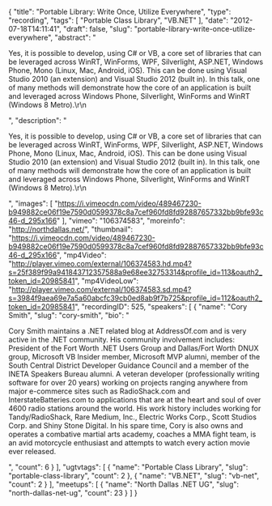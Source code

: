 {
  "title": "Portable Library: Write Once, Utilize Everywhere",
  "type": "recording",
  "tags": [
    "Portable Class Library",
    "VB.NET"
  ],
  "date": "2012-07-18T14:11:41",
  "draft": false,
  "slug": "portable-library-write-once-utilize-everywhere",
  "abstract": "<p>Yes, it is possible to develop, using C# or VB, a core set of libraries that can be leveraged across WinRT, WinForms, WPF, Silverlight, ASP.NET, Windows Phone, Mono (Linux, Mac, Android, iOS). This can be done using Visual Studio 2010 (an extension) and Visual Studio 2012 (built in). In this talk, one of many methods will demonstrate how the core of an application is built and leveraged across Windows Phone, Silverlight, WinForms and WinRT (Windows 8 Metro).\r\n</p>",
  "description": "<p>Yes, it is possible to develop, using C# or VB, a core set of libraries that can be leveraged across WinRT, WinForms, WPF, Silverlight, ASP.NET, Windows Phone, Mono (Linux, Mac, Android, iOS). This can be done using Visual Studio 2010 (an extension) and Visual Studio 2012 (built in). In this talk, one of many methods will demonstrate how the core of an application is built and leveraged across Windows Phone, Silverlight, WinForms and WinRT (Windows 8 Metro).\r\n</p>",
  "images": [
    "https://i.vimeocdn.com/video/489467230-b949882ce06f19e7590d0599378c8a7cef960fd8fd92887657332bb9bfe93c46-d_295x166"
  ],
  "vimeo": "106374583",
  "moreinfo": "http://northdallas.net/",
  "thumbnail": "https://i.vimeocdn.com/video/489467230-b949882ce06f19e7590d0599378c8a7cef960fd8fd92887657332bb9bfe93c46-d_295x166",
  "mp4Video": "http://player.vimeo.com/external/106374583.hd.mp4?s=25f389f99a941843712357588a9e68ee32753314&profile_id=113&oauth2_token_id=20985841",
  "mp4VideoLow": "http://player.vimeo.com/external/106374583.sd.mp4?s=3984f9aea69e7a5a60abcfc39cb0ed8ab9f7b725&profile_id=112&oauth2_token_id=20985841",
  "recordingID": 525,
  "speakers": [
    {
      "name": "Cory Smith",
      "slug": "cory-smith",
      "bio": "<p>Cory Smith maintains a .NET related blog at AddressOf.com and is very active in the .NET community. His community involvement includes: President of the Fort Worth .NET Users Group and Dallas/Fort Worth DNUX group, Microsoft VB Insider member, Microsoft MVP alumni, member of the South Central District Developer Guidance Council and a member of the INETA Speakers Bureau alumni. A veteran developer (professionally writing software for over 20 years) working on projects ranging anywhere from major e-commerce sites such as RadioShack.com and InterstateBatteries.com to applications that are at the heart and soul of over 4600 radio stations around the world.  His work history includes working for Tandy/RadioShack, Rare Medium, Inc., Electric Works Corp., Scott Studios Corp. and Shiny Stone Digital. In his spare time, Cory is also owns and operates a combative martial arts academy, coaches a MMA fight team, is an avid motorcycle enthusiast and attempts to watch every action movie ever released.</p>",
      "count": 6
    }
  ],
  "ugtvtags": [
    {
      "name": "Portable Class Library",
      "slug": "portable-class-library",
      "count": 2
    },
    {
      "name": "VB.NET",
      "slug": "vb-net",
      "count": 2
    }
  ],
  "meetups": [
    {
      "name": "North Dallas .NET UG",
      "slug": "north-dallas-net-ug",
      "count": 23
    }
  ]
}